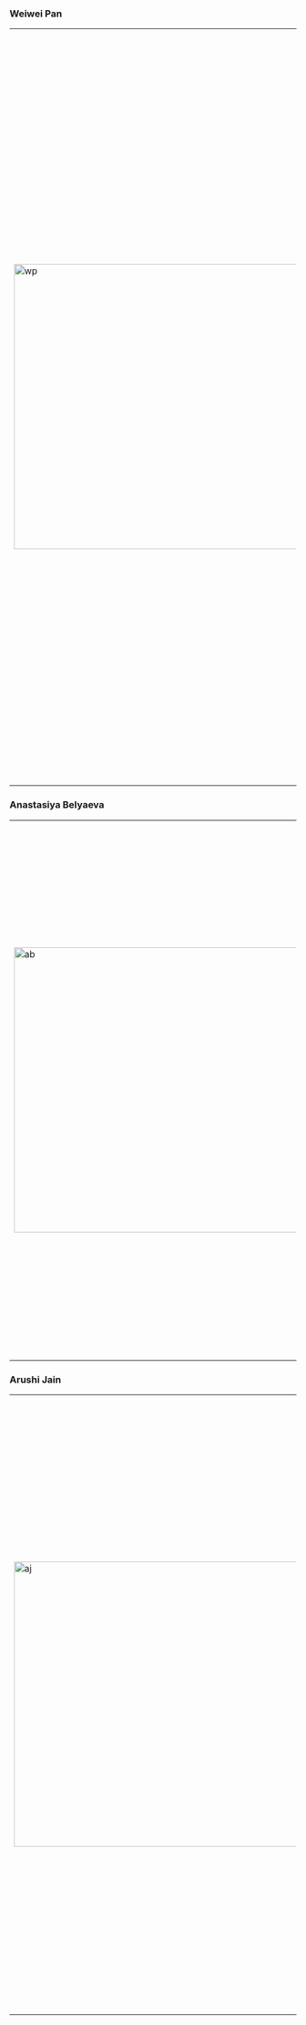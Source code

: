 ### Weiwei Pan
<table>
<tr><td><img src="https://i.ibb.co/yXfZPCn/wp.png" width="500px" alt="wp" border="0"></td><td>
<b>What I Do:</b> I’m a Research Associate at the Institute for Computational Sciences at Harvard University.<br><br>
I’m a machine learning researcher focusing on health care applications. I work with clinicians to build machine learning models that have desirable properties for specific real-life downstream tasks. The model properties that I often concentrate on are: human interpretability and useful predictive uncertainties.<br><br>
<b>What I Love About Data Science:</b>I love that recent developments in data science is beginning to allow us to combine insights from data and domain knowledge from human experts in meaningful ways!<br><br>
<b>What Else:</b>I’ve been organizing this workshop since 2017 and I am thrilled to be doing it again this year!
</td></tr>
</table>

### Anastasiya Belyaeva
<table>
<tr><td><img src="https://i.ibb.co/1LN8s9Y/ab.png" width="500px" alt="ab" border="0"></td><td>
<b>What I Do:</b> I am a PhD student at MIT in the Institute for Data, Systems, and Society.<br><br>
As a PhD student I work on developing and applying new machine learning models for applications in biology. In particular, I’m interested in building models that capitalize on different types of data. <br><br>
<b>What Else:</b>My research focuses on developing and applying machine learning methods such as deep learning, representation learning, causal inference, and network analysis to large-scale data sets, with a special interest in biology & health.
</td></tr>
</table>

### Arushi Jain	
<table>
<tr><td><img src="https://i.ibb.co/khG8crT/aj.png" alt="aj" width="500px" border="0"></td><td>
<b>What I Do:</b>I'm a Data & Applied Scientist at Microsoft NERD Center in Cambridge.<br><br>
I am in Microsoft's AI rotation program where we work with different partner teams in Microsoft on different paradigms of AI. <br><br>
<b>What I Love About Data Science:</b>I love that data science allows us to make informed decisions – and to stop guessing. <br><br>
<b>What Else:</b>I am really passionate about teaching and empowering women into this field and this the first I am organizing this workshop, really excited to be here!!
</td></tr>
</table>



